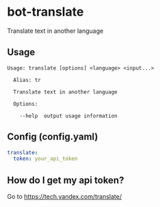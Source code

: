 # bot-translate

Translate text in another language

## Usage

```
Usage: translate [options] <language> <input...>

  Alias: tr

  Translate text in another language

  Options:

    --help  output usage information
```

## Config (config.yaml)

```yaml
translate:
  token: your_api_token
```

## How do I get my api token?

Go to https://tech.yandex.com/translate/
